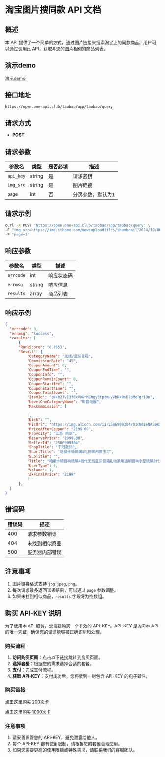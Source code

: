 # 淘宝图片搜同款 API 文档

## 概述

本 API 提供了一个简单的方式，通过图片链接来搜索淘宝上的同款商品。用户可以通过调用此 API，获取与您的图片相似的商品列表。

## 演示demo

[演示demo](https://open.one-api.club/demo.html)

## 接口地址

```
https://open.one-api.club/taobao/app/taobao/query
```

## 请求方式

- **POST**

## 请求参数

| 参数名   | 类型   | 是否必填 | 描述                 |
| -------- | ------ | -------- | -------------------- |
| `api_key`  | string   | 是       | 请求密钥       |
| `img_src`  | string   | 是       | 图片链接       |
| `page`   | int    | 否       | 分页参数，默认为1    |

## 请求示例

```bash
curl -X POST "https://open.one-api.club/taobao/app/taobao/query" \
-F "img_src=https://img.ithome.com/newsuploadfiles/thumbnail/2024/10/806000_240.jpg" \
-F "page=1"
```

## 响应参数

| 参数名       | 类型   | 描述                 |
| ------------ | ------ | -------------------- |
| `errcode`       | int    | 响应状态码           |
| `errmsg`    | string | 响应信息             |
| `results`       | array  | 商品列表             |

## 响应示例

```json
{
  "errcode": 0,
  "errmsg": "Success",
  "results": [
      {
      "RankScore": "0.8553",
      "Result": {
          "CategoryName": "无线/蓝牙音箱",
          "CommissionRate": "45",
          "CouponAmount": 0,
          "CouponEndTime": "",
          "CouponInfo": "",
          "CouponRemainCount": 0,
          "CouponStartFee": "",
          "CouponStartTime": "",
          "CouponTotalCount": "",
          "ItemId": "pvkb27vI3f6xVWXrMZhgy3tptm-vVbNx0sB7pMo7grIOo",
          "LevelOneCategoryName": "影音电器",
          "MaxCommission": [

          ],
          "Nick": "",
          "PicUrl": "https://img.alicdn.com/i1/2586909304/O1CN01eNA59K2IbHyFtimbS_!!2586909304.jpg",
          "PriceAfterCoupon": "2199.00",
          "Provcity": "江苏 南京",
          "ReservePrice": "2999.00",
          "SellerId": "2586909304",
          "ShopTitle": "千冠数码",
          "ShortTitle": "哈曼卡顿琉璃4礼物家用氛围灯",
          "SubTitle": "",
          "Title": "哈曼卡顿音响琉璃4四代无线蓝牙音箱礼物家用透明音响小型琉璃3代",
          "UserType": 0,
          "Volume": 1,
          "ZkFinalPrice": "2199"
          }
      },
  ]
}
```

## 错误码

| 错误码 | 描述                 |
| ------ | -------------------- |
| 400    | 请求参数错误         |
| 404    | 未找到相似商品       |
| 500    | 服务器内部错误       |

## 注意事项

1. 图片链接格式支持 `jpg`, `jpeg`, `png`。
2. 每次请求最多返回10条结果，可以通过 `page` 参数调整。
3. 如果未找到相似商品，`results` 字段将为空数组。


## 购买 API-KEY 说明

为了使用本 API 服务，您需要购买一个有效的 API-KEY。API-KEY 是访问本 API 的唯一凭证，确保您的请求能够被正确识别和处理。

### 购买流程

1. **访问购买页面**：点击以下链接跳转到购买页面。
2. **选择套餐**：根据您的需求选择合适的套餐。
3. **支付**：完成支付流程。
4. **获取 API-KEY**：支付成功后，您将收到一封包含 API-KEY 的电子邮件。

### 购买链接

[点击这里购买 200次卡](https://shop.51fkba.com/details/AECE8C94)

[点击这里购买 1000次卡](http://shop.51fkba.com/details/794263E5)

### 注意事项

1. 请妥善保管您的 API-KEY，避免泄露给他人。
2. 每个 API-KEY 都有使用限制，请根据您的套餐合理使用。
3. 如果您需要更高的使用限额或特殊需求，请联系我们的客服团队。
